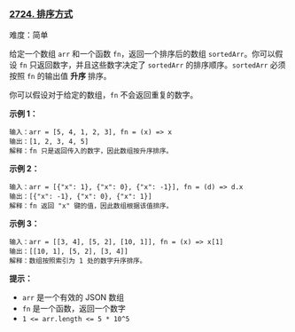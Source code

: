 ### [2724\. 排序方式](https://leetcode.cn/problems/sort-by/)

难度：简单

给定一个数组 `arr` 和一个函数 `fn`，返回一个排序后的数组 `sortedArr`。你可以假设 `fn` 只返回数字，并且这些数字决定了 `sortedArr` 的排序顺序。`sortedArr` 必须按照 `fn` 的输出值 **升序** 排序。

你可以假设对于给定的数组，`fn` 不会返回重复的数字。

**示例 1：**

```
输入：arr = [5, 4, 1, 2, 3], fn = (x) => x
输出：[1, 2, 3, 4, 5]
解释：fn 只是返回传入的数字，因此数组按升序排序。
```

**示例 2：**

```
输入：arr = [{"x": 1}, {"x": 0}, {"x": -1}], fn = (d) => d.x
输出：[{"x": -1}, {"x": 0}, {"x": 1}]
解释：fn 返回 "x" 键的值，因此数组根据该值排序。
```

**示例 3：**

```
输入：arr = [[3, 4], [5, 2], [10, 1]], fn = (x) => x[1]
输出：[[10, 1], [5, 2], [3, 4]]
解释：数组按照索引为 1 处的数字升序排序。
```

**提示：**

- `arr` 是一个有效的 JSON 数组
- `fn` 是一个函数，返回一个数字
- `1 <= arr.length <= 5 * 10^5`
